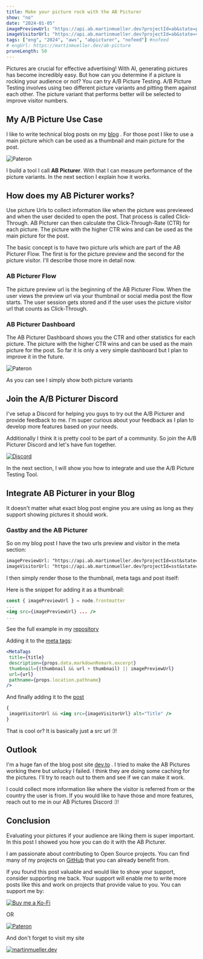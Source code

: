 ```yaml
---
title: Make your picture rock with the AB Picturer 
show: "no"
date: "2024-01-05"
imagePreviewUrl: "https://api.ab.martinmueller.dev?projectId=ab&state=preview"
imageVisitorUrl: "https://api.ab.martinmueller.dev?projectId=ab&state=visitor"
tags: ["eng", "2024", "aws", "abpicturer", "nofeed"] #nofeed
# engUrl: https://martinmueller.dev/ab-picture
pruneLength: 50
---
```


Pictures are crucial for effective advertising! With AI, generating pictures has become incredibly easy. But how can you determine if a picture is rocking your audience or not? You can try A/B Picture Testing. A/B Picture Testing involves using two different picture variants and pitting them against each other. The picture variant that performs better will be selected to improve visitor numbers.

## My A/B Picture Use Case

I like to write technical blog posts on my [blog](https://martinmueller.dev) . For those post I like to use a main picture which can be used as a thumbnail and main picture for the post.

![Pateron](https://github.com/mmuller88/mmblog/blob/master/content/ab-picture/blog.png)

I build a tool I call **AB Picturer**. With that I can measure performance of the picture variants. In the next section I explain how it works.

## How does my AB Picturer works?

Use picture Urls to collect information like when the picture was previewed and when the user decided to open the post. That process is called Click-Through. AB Picturer can then calculate the Click-Through-Rate (CTR) for each picture. The picture with the higher CTR wins and can be used as the main picture for the post.

The basic concept is to have two picture urls which are part of the AB Picturer Flow. The first is for the picture preview and the second for the picture visitor. I'll describe those more in detail now.

### AB Picturer Flow

The picture preview url is the beginning of the AB Picturer Flow. When the user views the preview url via your thumbnail or social media post the flow starts. The user session gets stored and if the user uses the picture visitor url that counts as Click-Through.

### AB Picturer Dashboard

The AB Picturer Dashboard shows you the CTR and other statistics for each picture. The picture with the higher CTR wins and can be used as the main picture for the post. So far it is only a very simple dashboard but I plan to improve it in the future.

![Pateron](https://github.com/mmuller88/mmblog/blob/master/content/ab-picture/dashboard.png)

As you can see I simply show both picture variants

## Join the A/B Picturer Discord

I've setup a Discord for helping you guys to try out the A/B Picturer and provide feedback to me. I'm super curious about your feedback as I plan to develop more features based on your needs.

Additionally I think it is pretty cool to be part of a community. So join the A/B Picturer Discord and let's have fun together.

[![Discord](https://discord.com/assets/2c21aeda16de354ba5334551a883b481.png)](https://discord.gg/9Y8yVhZ)

In the next section, I will show you how to integrate and use the A/B Picture Testing Tool.

## Integrate AB Picturer in your Blog

It doesn't matter what exact blog post engine you are using as long as they support showing pictures it should work.

### Gastby and the AB Picturer

So on my blog post I have the two urls preview and visitor in the meta section:

```txt
imagePreviewUrl: "https://api.ab.martinmueller.dev?projectId=sst&state=preview"
imageVisitorUrl: "https://api.ab.martinmueller.dev?projectId=sst&state=visitor"
```

I then simply render those to the thumbnail, meta tags and post itself:

Here is the snippet for adding it as a thumbnail:

```jsx
const { imagePreviewUrl } = node.frontmatter
...
<img src={imagePreviewUrl} ... />
...
```

See the full example in my [repository](https://github.com/mmuller88/mmblog/blob/master/src/pages/index.js)

Adding it to the [meta tags](https://github.com/mmuller88/mmblog/blob/master/src/templates/blog-post.js):

```jsx
<MetaTags
 title={title}
 description={props.data.markdownRemark.excerpt}
 thumbnail={(thumbnail && url + thumbnail) || imagePreviewUrl}
 url={url}
 pathname={props.location.pathname}
/>
```

And finally adding it to the [post](https://github.com/mmuller88/mmblog/blob/master/src/templates/blog-post.js)

```jsx
{
 imageVisitorUrl && <img src={imageVisitorUrl} alt="Title" />
}
```

That is cool or? It is basically just a src url :)!

## Outlook

I'm a huge fan of the blog post site [dev.to](https://dev.to) . I tried to make the AB Pictures working there but unlucky I failed. I think they are doing some caching for the pictures. I'll try to reach out to them and see if we can make it work.

I could collect more information like where the visitor is referred from or the country the user is from. If you would like to have those and more features, reach out to me in our AB Pictures Discord :)!

## Conclusion

Evaluating your pictures if your audience are liking them is super important. In this post I showed you how you can do it with the AB Picturer.

I am passionate about contributing to Open Source projects. You can find many of my projects on [GitHub](https://github.com/mmuller88) that you can already benefit from.

If you found this post valuable and would like to show your support, consider supporting me back. Your support will enable me to write more posts like this and work on projects that provide value to you. You can support me by:

[![Buy me a Ko-Fi](https://storage.ko-fi.com/cdn/useruploads/png_d554a01f-60f0-4969-94d1-7b69f3e28c2fcover.jpg?v=69a332f2-b808-4369-8ba3-dae0d1100dd4)](https://ko-fi.com/T6T1BR59W)

OR

[![Pateron](https://theastrologypodcast.com/wp-content/uploads/2015/06/become-my-patron-05.jpg)](https://www.patreon.com/bePatron?u=29010217)

And don't forget to visit my site

[![martinmueller.dev](https://martinmueller.dev/static/84caa5292a6d0c37c48ae280d04b5fa6/a7715/joint.jpg)](https://martinmueller.dev/resume)
